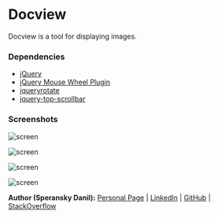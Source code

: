 # Docview

Docview is a tool for displaying images.

### Dependencies

* [jQuery](http://jquery.com/)
* [jQuery Mouse Wheel Plugin](https://github.com/brandonaaron/jquery-mousewheel)
* [jqueryrotate](http://code.google.com/p/jqueryrotate/)
* [jquery-top-scrollbar](https://github.com/speranskydanil/jquery-top-scrollbar)

### Screenshots

![screen](https://raw.github.com/speranskydanil/docview/master/screen-1.png)

![screen](https://raw.github.com/speranskydanil/docview/master/screen-2.png)

![screen](https://raw.github.com/speranskydanil/docview/master/screen-3.png)

![screen](https://raw.github.com/speranskydanil/docview/master/screen-4.png)

**Author (Speransky Danil):**
[Personal Page](http://dsperansky.info) |
[LinkedIn](http://ru.linkedin.com/in/speranskydanil/en) |
[GitHub](https://github.com/speranskydanil?tab=repositories) |
[StackOverflow](http://stackoverflow.com/users/1550807/speransky-danil)

